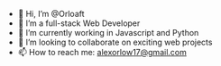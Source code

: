 - 👋 Hi, I’m @Orloaft
- 👀 I’m a full-stack Web Developer
- 🌱 I’m currently working in Javascript and Python
- 💞️ I’m looking to collaborate on exciting web projects
- 📫 How to reach me: alexorlow17@gmail.com

<!---
Orloaft/Orloaft is a ✨ special ✨ repository because its `README.md` (this file) appears on your GitHub profile.
You can click the Preview link to take a look at your changes.
--->
